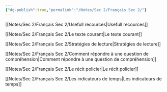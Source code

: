 ```yaml
---
{"dg-publish":true,"permalink":"/Notes/Sec 2/Français Sec 2/"}
---
```




[[Notes/Sec 2/Français Sec 2/Usefull recources\|Usefull recources]]

[[Notes/Sec 2/Français Sec 2/Le texte courant\|Le texte courant]]

[[Notes/Sec 2/Français Sec 2/Stratégies de lecture\|Stratégies de lecture]]

[[Notes/Sec 2/Français Sec 2/Comment répondre à une question de compréhension\|Comment répondre à une question de compréhension]]

[[Notes/Sec 2/Français Sec 2/Le récit policier\|Le récit policier]]

[[Notes/Sec 2/Français Sec 2/Les indicateurs de temps\|Les indicateurs de temps]]


